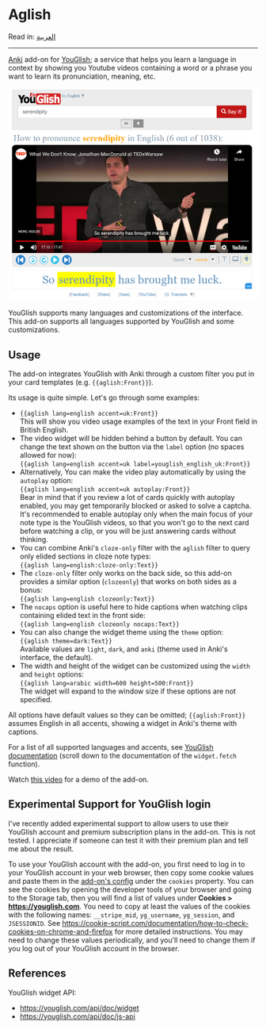 # Aglish

Read in: [العربية](README.ar.md)

--------

[Anki](https://apps.ankiweb.net/) add-on for [YouGlish](https://youglish.com/); a service that helps you learn
a language in context by showing you Youtube videos containing a word or a phrase you want
to learn its pronunciation, meaning, etc.

![YouGlish Widget](youglish-widget.png)

YouGlish supports many languages and customizations of the interface. This add-on supports all languages supported by YouGlish and some customizations.

## Usage

The add-on integrates YouGlish with Anki through a custom filter you put in your card templates (e.g. `{{aglish:Front}}`).

Its usage is quite simple. Let's go through some examples:

- `{{aglish lang=english accent=uk:Front}}`  
  This will show you video usage examples of the text in your Front field in British English.
- The video widget will be hidden behind a button by default.
  You can change the text shown on the button via the `label` option (no spaces allowed for now):  
  `{{aglish lang=english accent=uk label=youglish_english_uk:Front}}`
- Alternatively, You can make the video play automatically by using the `autoplay` option:  
  `{{aglish lang=english accent=uk autoplay:Front}}`  
  Bear in mind that if you review a lot of cards quickly with autoplay enabled, you may get temporarily blocked or
  asked to solve a captcha. It's recommended to enable autoplay only when the main focus of your note type is the YouGlish videos,
  so that you won't go to the next card before watching a clip, or you will be just answering cards without thinking.
- You can combine Anki's `cloze-only` filter with the `aglish` filter to query only elided sections in cloze note types:  
  `{{aglish lang=english:cloze-only:Text}}`
- The `cloze-only` filter only works on the back side, so this add-on provides a similar option (`clozeonly`) that works on both sides as a bonus:  
  `{{aglish lang=english clozeonly:Text}}`
- The `nocaps` option is useful here to hide captions when watching clips containing elided text in the front side:  
`{{aglish lang=english clozeonly nocaps:Text}}`
- You can also change the widget theme using the `theme` option:  
`{{aglish theme=dark:Text}}`  
  Available values are `light`, `dark`, and `anki` (theme used in Anki's interface, the default).
- The width and height of the widget can be customized using the `width` and `height` options:  
`{{aglish lang=arabic width=600 height=500:Front}}`  
  The widget will expand to the window size if these options are not specified.

All options have default values so they can be omitted; `{{aglish:Front}}` assumes English in all accents, showing a widget in Anki's theme with captions.

For a list of all supported languages and accents, see [YouGlish documentation](https://youglish.com/api/doc/js-api) (scroll down to the documentation of the `widget.fetch` function).

Watch [this video](https://www.youtube.com/watch?v=aqc98e5ar64) for a demo of the add-on.

## Experimental Support for YouGlish login

I've recently added experimental support to allow users to use their YouGlish account and premium subscription plans in the add-on. This is not tested. I appreciate if someone can test it with their premium plan and tell me about the result.

To use your YouGlish account with the add-on, you first need to log in to your YouGlish account in your
web browser, then copy some cookie values and paste them in the [add-on's config](https://docs.ankiweb.net/addons.html) under the `cookies` property.
You can see the cookies by opening the developer tools of your browser and going to the Storage tab,
then you will find a list of values under **Cookies > https://youglish.com**. You need to copy at least
the values of the cookies with the following names: `__stripe_mid`, `yg_username`, `yg_session`, and `JSESSIONID`.
See https://cookie-script.com/documentation/how-to-check-cookies-on-chrome-and-firefox for more detailed instructions.
You may need to change these values periodically, and you'll need to change them if you log out of your YouGlish account in the browser.

## References

YouGlish widget API:
 - https://youglish.com/api/doc/widget
 - https://youglish.com/api/doc/js-api

